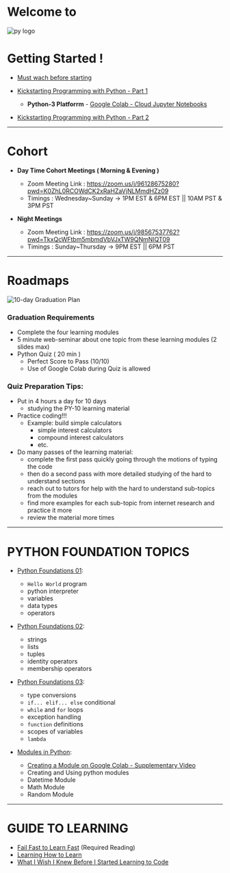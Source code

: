 # Welcome to 

![py logo](https://raw.githubusercontent.com/Tech-i-s/techis-python-probation/main/techis_logo.jpg)

# Getting Started !
- [Must wach before starting](https://drive.google.com/file/d/1S4vmKoR2z0kB7KGgI2eU59JpVoRhKSCx/view)
- [Kickstarting Programming with Python - Part 1](https://youtu.be/tVDSnkXh84g)
  - **Python-3 Platforrm** - [Google Colab - Cloud Jupyter Notebooks](https://colab.research.google.com)

- [Kickstarting Programming with Python - Part 2](https://youtu.be/8g0FUtxGZJs)


***

# Cohort

- **Day Time Cohort Meetings ( Morning & Evening )**
  - Zoom Meeting Link : https://zoom.us/j/96128675280?pwd=K0ZhL0RCOWdCK2xRaHZaVjNLMmdHZz09
  - Timings : Wednesday~Sunday → 1PM EST & 6PM EST || 10AM PST & 3PM PST
  
- **Night Meetings**
  - Zoom Meeting Link : https://zoom.us/j/98567537762?pwd=TkxQcWFtbm5mbmdVbVJxTW9QNmNIQT09
  - Timings : Sunday~Thursday → 9PM EST || 6PM PST

***

# Roadmaps

![10-day Graduation Plan](https://i.imgur.com/C9se1Vu.png)


### Graduation Requirements
- Complete the four learning modules
- 5 minute web-seminar about one topic from these learning modules (2 slides max)
- Python Quiz ( 20 min )
  - Perfect Score to Pass (10/10)
  - Use of Google Colab during Quiz is allowed


### Quiz Preparation Tips:
- Put in 4 hours a day for 10 days 
  - studying the PY-10 learning material
- Practice coding!!!
  - Example: build simple calculators 
    - simple interest calculators 
    - compound interest calculators 
    - etc.
- Do many passes of the learning material:
  - complete the first pass quickly going through the motions of typing the code
  - then do a second pass with more detailed studying of the hard to understand sections
  - reach out to tutors for help with the hard to understand sub-topics from the modules
  - find more examples for each sub-topic from internet research and practice it more 
  - review the material more times 

***

# PYTHON FOUNDATION TOPICS

- [Python Foundations 01](https://github.com/Tech-i-s/python-10/blob/main/Step_1_1a_Python_Foundations_01.ipynb):
  - `Hello World` program
  - python interpreter
  - variables
  - data types
  - operators

- [Python Foundations 02](https://github.com/Tech-i-s/python-10/blob/main/Step_1_1b_Python_Foundations_02.ipynb):
  - strings
  - lists
  - tuples
  - identity operators 
  - membership operators

- [Python Foundations 03](https://github.com/Tech-i-s/python-10/blob/main/Step_1_1c_Python_Foundations_03.ipynb):
  - type conversions 
  - `if... elif... else` conditional 
  - `while` and `for` loops
  - exception handling
  - `function` definitions
  - scopes of variables 
  - `lambda`
  
- [Modules in Python](https://github.com/Tech-i-s/python-10/blob/main/Step_1_1d_Modules_in_Python.ipynb):
  - [Creating a Module on Google Colab - Supplementary Video](https://youtu.be/CEIUuXjmNb4) 
  - Creating and Using python modules
  - Datetime Module
  - Math Module
  - Random Module


***

# GUIDE TO LEARNING

- [Fail Fast to Learn Fast](https://www.lifehack.org/851912/fail-fast) (Required Reading)
- [Learning How to Learn](https://beta.cent.co/+m73icb)
- [What I Wish I Knew Before I Started Learning to Code](https://www.freecodecamp.org/news/what-i-wish-i-knew-before-i-started-learning-to-code/)

